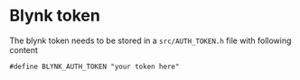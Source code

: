 # Blynk token
The blynk token needs to be stored in a `src/AUTH_TOKEN.h` file with following content
```
#define BLYNK_AUTH_TOKEN "your token here"
```

